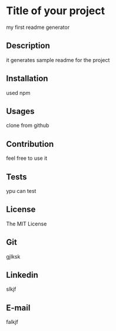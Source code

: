 # Title of your project
my first readme generator


## Description
it generates sample readme for the project

## Installation
used npm

## Usages
clone from github

## Contribution
feel free to use it

## Tests
ypu can test

## License
The MIT License

## Git
gjlksk

## Linkedin
slkjf

## E-mail
falkjf